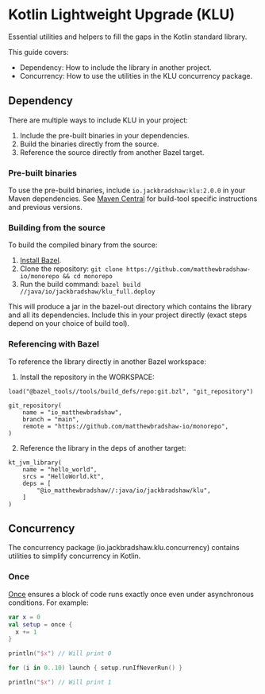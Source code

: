# Kotlin Lightweight Upgrade (KLU)

Essential utilities and helpers to fill the gaps in the Kotlin standard library.

This guide covers:

- Dependency: How to include the library in another project.
- Concurrency: How to use the utilities in the KLU concurrency package.

## Dependency

There are multiple ways to include KLU in your project:

1. Include the pre-built binaries in your dependencies.
2. Build the binaries directly from the source.
3. Reference the source directly from another Bazel target.

### Pre-built binaries

To use the pre-build binaries, include `io.jackbradshaw:klu:2.0.0` in your Maven dependencies. See [Maven Central](https://search.maven.org/artifact/io.jackbradshaw/klu) for build-tool specific instructions and previous versions.

### Building from the source

To build the compiled binary from the source:

1. [Install Bazel](https://docs.bazel.build/versions/main/install.html).
2. Clone the repository: `git clone https://github.com/matthewbradshaw-io/monorepo && cd monorepo`
3. Run the build command: `bazel build //java/io/jackbradshaw/klu_full.deploy`

This will produce a jar in the bazel-out directory which contains the library and all its dependencies. Include this in your project directly (exact steps depend on your choice of build tool).

### Referencing with Bazel

To reference the library directly in another Bazel workspace:

1. Install the repository in the WORKSPACE:

```
load("@bazel_tools//tools/build_defs/repo:git.bzl", "git_repository")

git_repository(
    name = "io_matthewbradshaw",
    branch = "main",
    remote = "https://github.com/matthewbradshaw-io/monorepo",
)
```

2. Reference the library in the deps of another target:

```
kt_jvm_library(
    name = "hello_world",
    srcs = "HelloWorld.kt",
    deps = [
        "@io_matthewbradshaw//:java/io/jackbradshaw/klu",
    ]
)
```

## Concurrency

The concurrency package (io.jackbradshaw.klu.concurrency) contains utilities to simplify concurrency in Kotlin.

### Once

[Once](https://github.com/matthewbradshaw-io/monorepo/blob/main/java/io/jackbradshaw/klu/concurrency/Once.kt) ensures a block of code runs exactly once even under asynchronous conditions. For example:

```kotlin
var x = 0
val setup = once {
  x += 1
}

println("$x") // Will print 0

for (i in 0..10) launch { setup.runIfNeverRun() }

println("$x") // Will print 1
```